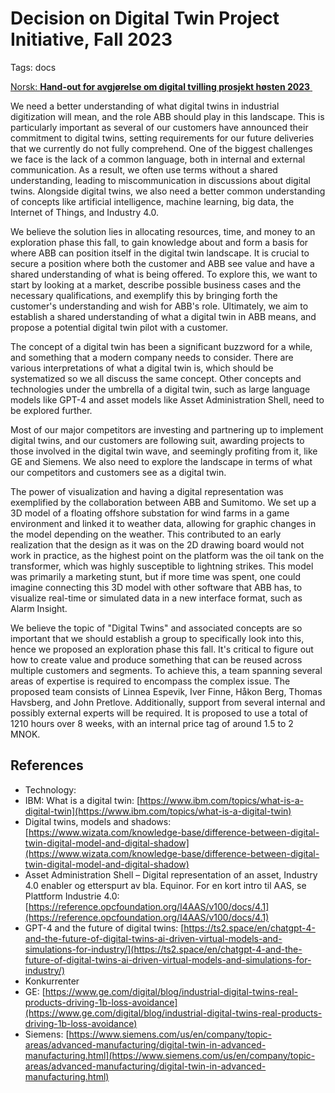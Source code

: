 # Decision on Digital Twin Project Initiative, Fall 2023

Tags: docs

[Norsk: **Hand-out for avgjørelse om digital tvilling prosjekt høsten 2023** ](Decision%20on%20Digital%20Twin%20Project%20Initiative,%20Fall%20%207329ca8b01434cb0982bb27c5cdb66d7/Norsk%20Hand-out%20for%20avgj%C3%B8relse%20om%20digital%20tvilling%20%20958aeb7447b442cea8046769780b22b2.md)

We need a better understanding of what digital twins in industrial digitization will mean, and the role ABB should play in this landscape. This is particularly important as several of our customers have announced their commitment to digital twins, setting requirements for our future deliveries that we currently do not fully comprehend. One of the biggest challenges we face is the lack of a common language, both in internal and external communication. As a result, we often use terms without a shared understanding, leading to miscommunication in discussions about digital twins. Alongside digital twins, we also need a better common understanding of concepts like artificial intelligence, machine learning, big data, the Internet of Things, and Industry 4.0.

We believe the solution lies in allocating resources, time, and money to an exploration phase this fall, to gain knowledge about and form a basis for where ABB can position itself in the digital twin landscape. It is crucial to secure a position where both the customer and ABB see value and have a shared understanding of what is being offered. To explore this, we want to start by looking at a market, describe possible business cases and the necessary qualifications, and exemplify this by bringing forth the customer's understanding and wish for ABB's role. Ultimately, we aim to establish a shared understanding of what a digital twin in ABB means, and propose a potential digital twin pilot with a customer.

The concept of a digital twin has been a significant buzzword for a while, and something that a modern company needs to consider. There are various interpretations of what a digital twin is, which should be systematized so we all discuss the same concept. Other concepts and technologies under the umbrella of a digital twin, such as large language models like GPT-4 and asset models like Asset Administration Shell, need to be explored further.

Most of our major competitors are investing and partnering up to implement digital twins, and our customers are following suit, awarding projects to those involved in the digital twin wave, and seemingly profiting from it, like GE and Siemens. We also need to explore the landscape in terms of what our competitors and customers see as a digital twin.

The power of visualization and having a digital representation was exemplified by the collaboration between ABB and Sumitomo. We set up a 3D model of a floating offshore substation for wind farms in a game environment and linked it to weather data, allowing for graphic changes in the model depending on the weather. This contributed to an early realization that the design as it was on the 2D drawing board would not work in practice, as the highest point on the platform was the oil tank on the transformer, which was highly susceptible to lightning strikes. This model was primarily a marketing stunt, but if more time was spent, one could imagine connecting this 3D model with other software that ABB has, to visualize real-time or simulated data in a new interface format, such as Alarm Insight.

We believe the topic of "Digital Twins" and associated concepts are so important that we should establish a group to specifically look into this, hence we proposed an exploration phase this fall. It's critical to figure out how to create value and produce something that can be reused across multiple customers and segments. To achieve this, a team spanning several areas of expertise is required to encompass the complex issue. The proposed team consists of Linnea Espevik, Iver Finne, Håkon Berg, Thomas Havsberg, and John Pretlove. Additionally, support from several internal and possibly external experts will be required. It is proposed to use a total of 1210 hours over 8 weeks, with an internal price tag of around 1.5 to 2 MNOK.

## References

- Technology:
- IBM: What is a digital twin: [https://www.ibm.com/topics/what-is-a-digital-twin](https://www.ibm.com/topics/what-is-a-digital-twin)
- Digital twins, models and shadows: [https://www.wizata.com/knowledge-base/difference-between-digital-twin-digital-model-and-digital-shadow](https://www.wizata.com/knowledge-base/difference-between-digital-twin-digital-model-and-digital-shadow)
- Asset Administration Shell – Digital representation of an asset, Industry 4.0 enabler og etterspurt av bla. Equinor. For en kort intro til AAS, se Plattform Industrie 4.0: [https://reference.opcfoundation.org/I4AAS/v100/docs/4.1](https://reference.opcfoundation.org/I4AAS/v100/docs/4.1)
- GPT-4 and the future of digital twins: [https://ts2.space/en/chatgpt-4-and-the-future-of-digital-twins-ai-driven-virtual-models-and-simulations-for-industry/](https://ts2.space/en/chatgpt-4-and-the-future-of-digital-twins-ai-driven-virtual-models-and-simulations-for-industry/)
- Konkurrenter
- GE: [https://www.ge.com/digital/blog/industrial-digital-twins-real-products-driving-1b-loss-avoidance](https://www.ge.com/digital/blog/industrial-digital-twins-real-products-driving-1b-loss-avoidance)
- Siemens: [https://www.siemens.com/us/en/company/topic-areas/advanced-manufacturing/digital-twin-in-advanced-manufacturing.html](https://www.siemens.com/us/en/company/topic-areas/advanced-manufacturing/digital-twin-in-advanced-manufacturing.html)